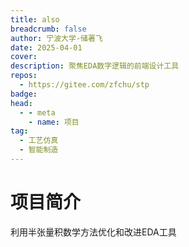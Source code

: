 ```yaml
---
title: also
breadcrumb: false
author: 宁波大学-储著飞
date: 2025-04-01
cover: 
description: 聚焦EDA数字逻辑的前端设计工具
repos:
  - https://gitee.com/zfchu/stp
badge: 
head:
  - - meta
    - name: 项目
tag:
  - 工艺仿真
  - 智能制造
---
```




# 项目简介
利用半张量积数学方法优化和改进EDA工具
